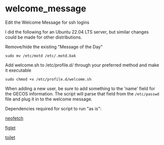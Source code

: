 # welcome_message
Edit the Welcome Message for ssh logins

I did the following for an Ubuntu 22.04 LTS server, but similar changes could be made for other distributions.

Remove/hide the existing "Message of the Day"

```
sudo mv /etc/motd /etc/.motd.bak
```

Add welcome.sh to /etc/profile.d/ through your preferred method and make it executable

```
sudo chmod +x /etc/profile.d/welcome.sh
```

When adding a new user, be sure to add something to the 'name' field for the GECOS information. The script will parse that field from the `/etc/passwd` file and plug it in to the welcome message.

Dependencies required for script to run "as is":

[neofetch](https://github.com/dylanaraps/neofetch)

[figlet](http://www.figlet.org/)

[toilet](http://caca.zoy.org/wiki/toilet)




